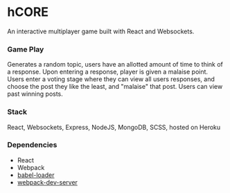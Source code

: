 hCORE
=====================

An interactive multiplayer game built with React and Websockets.

### Game Play

Generates a random topic, users have an allotted amount of time to think of a response. Upon entering a response, player is given a malaise point. Users enter a voting stage where they can view all users responses, and choose the post they like the least, and "malaise" that post. Users can view past winning posts.

### Stack

React, Websockets, Express, NodeJS, MongoDB, SCSS, hosted on Heroku

### Dependencies

* React
* Webpack
* [babel-loader](https://github.com/babel/babel-loader)
* [webpack-dev-server](https://github.com/webpack/webpack-dev-server)
